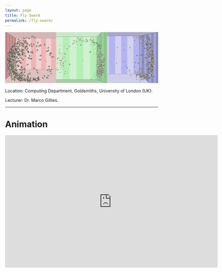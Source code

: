 ```yaml
---
layout: page
title: Fly Swarm
permalink: /fly-swarm/
---
```


<img class="header-image" src="/img/flySwarm.png">

Location: Computing Department, Goldsmiths, University of London (UK).

Lecturer: Dr. Marco Gillies.

<hr>

<h1> Animation </h1>

<iframe src="https://www.youtube.com/embed/cEolYchqy4M?rel=0&amp;controls=0&amp;showinfo=0" width="700" height="437" frameborder="0" allowfullscreen="allowfullscreen"></iframe>

